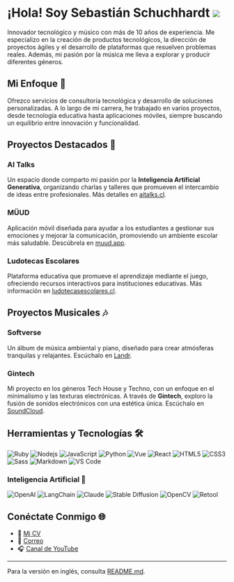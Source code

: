 # ¡Hola! Soy Sebastián Schuchhardt ![](https://media.giphy.com/media/hvRJCLFzcasrR4ia7z/giphy.gif)
Innovador tecnológico y músico con más de 10 años de experiencia. Me especializo en la creación de productos tecnológicos, la dirección de proyectos ágiles y el desarrollo de plataformas que resuelven problemas reales. Además, mi pasión por la música me lleva a explorar y producir diferentes géneros.

## Mi Enfoque 🚀

Ofrezco servicios de consultoría tecnológica y desarrollo de soluciones personalizadas. A lo largo de mi carrera, he trabajado en varios proyectos, desde tecnología educativa hasta aplicaciones móviles, siempre buscando un equilibrio entre innovación y funcionalidad.

## Proyectos Destacados 🌟

### **AI Talks**
Un espacio donde comparto mi pasión por la **Inteligencia Artificial Generativa**, organizando charlas y talleres que promueven el intercambio de ideas entre profesionales. Más detalles en [aitalks.cl](https://aitalks.cl).

### **MÜUD**
Aplicación móvil diseñada para ayudar a los estudiantes a gestionar sus emociones y mejorar la comunicación, promoviendo un ambiente escolar más saludable. Descúbrela en [muud.app](https://muud.app).

### **Ludotecas Escolares**
Plataforma educativa que promueve el aprendizaje mediante el juego, ofreciendo recursos interactivos para instituciones educativas. Más información en [ludotecasescolares.cl](https://ludotecasescolares.cl).

## Proyectos Musicales 🎶

### **Softverse**
Un álbum de música ambiental y piano, diseñado para crear atmósferas tranquilas y relajantes. Escúchalo en [Landr](https://artists.landr.com/055855297617).

### **Gintech**
Mi proyecto en los géneros Tech House y Techno, con un enfoque en el minimalismo y las texturas electrónicas. A través de **Gintech**, exploro la fusión de sonidos electrónicos con una estética única. Escúchalo en [SoundCloud](https://soundcloud.com/gintech).

## Herramientas y Tecnologías 🛠

![Ruby](https://img.shields.io/badge/-Ruby-ff0000?style=flat-square&logo=ruby)
![Nodejs](https://img.shields.io/badge/-Nodejs-339933?style=flat-square&logo=Node.js&logoColor=ffffff)
![JavaScript](https://img.shields.io/badge/-JavaScript-%23F7DF1C?style=flat-square&logo=javascript&logoColor=000000&labelColor=%23F7DF1C&color=%23FFCE5A)
![Python](http://img.shields.io/badge/-Python-3776AB?style=flat-square&logo=python&logoColor=ffffff)
![Vue](https://img.shields.io/badge/-Vue-61DAFB?style=flat-square&logo=vue&logoColor=ffffff)
![React](https://img.shields.io/badge/-React-61DAFB?style=flat-square&logo=react&logoColor=ffffff)
![HTML5](https://img.shields.io/badge/-HTML5-%23E44D27?style=flat-square&logo=html5&logoColor=ffffff)
![CSS3](https://img.shields.io/badge/-CSS3-%231572B6?style=flat-square&logo=css3)
![Sass](https://img.shields.io/badge/-Sass-%23CC6699?style=flat-square&logo=sass&logoColor=ffffff)
![Markdown](https://img.shields.io/badge/-Markdown-000000?style=flat-square&logo=markdown)
![VS Code](http://img.shields.io/badge/-VS%20Code-007ACC?style=flat-square&logo=visual-studio-code&logoColor=ffffff)

### Inteligencia Artificial 🤖

![OpenAI](https://img.shields.io/badge/OpenAI-0078D4?style=flat-square&logo=openai&logoColor=ffffff)
![LangChain](https://img.shields.io/badge/LangChain-0066CC?style=flat-square&logo=python&logoColor=ffffff)
![Claude](https://img.shields.io/badge/Claude-FF5F00?style=flat-square&logo=python&logoColor=ffffff)
![Stable Diffusion](https://img.shields.io/badge/Stable%20Diffusion-000000?style=flat-square&logo=python&logoColor=ffffff)
![OpenCV](https://img.shields.io/badge/OpenCV-5C3D6F?style=flat-square&logo=opencv&logoColor=ffffff)
![Retool](https://img.shields.io/badge/Retool-4CBBF3?style=flat-square&logo=retool&logoColor=ffffff)

## Conéctate Conmigo 🌐

- 📎 [Mi CV](https://schuchhardt.cl/about.html)
- 📧 [Correo](mailto:contacto@schuchhardt.cl)
- 🎧 [Canal de YouTube](https://www.youtube.com/@sebaschuchhardt)

---

Para la versión en inglés, consulta [README.md](./README.md).
